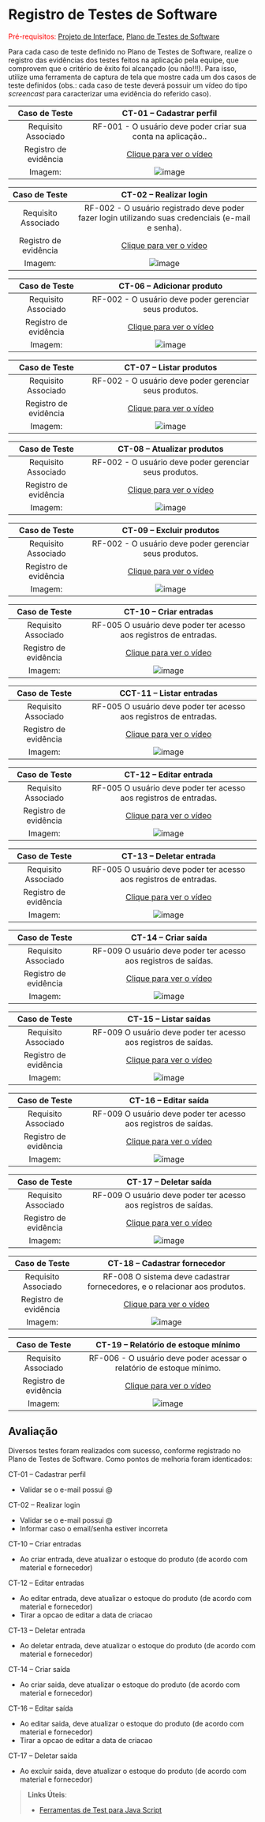 # Registro de Testes de Software

<span style="color:red">Pré-requisitos: <a href="3-Projeto de Interface.md"> Projeto de Interface</a></span>, <a href="8-Plano de Testes de Software.md"> Plano de Testes de Software</a>

Para cada caso de teste definido no Plano de Testes de Software, realize o registro das evidências dos testes feitos na aplicação pela equipe, que comprovem que o critério de êxito foi alcançado (ou não!!!). Para isso, utilize uma ferramenta de captura de tela que mostre cada um dos casos de teste definidos (obs.: cada caso de teste deverá possuir um vídeo do tipo _screencast_ para caracterizar uma evidência do referido caso).

| **Caso de Teste** 	| **CT-01 – Cadastrar perfil** 	|
|:---:	|:---:	|
|Requisito Associado| RF-001 - O usuário deve poder criar sua conta na aplicação.. |
|Registro de evidência | [Clique para ver o vídeo](https://sgapucminasbr-my.sharepoint.com/personal/1497792_sga_pucminas_br/_layouts/15/stream.aspx?id=%2Fpersonal%2F1497792%5Fsga%5Fpucminas%5Fbr%2FDocuments%2Fgravacoes%2FCT%2D01%20%E2%80%93%20Cadastrar%20perfil%2Emp4&referrer=StreamWebApp%2EWeb&referrerScenario=AddressBarCopied%2Eview%2E2feb043a%2D3771%2D4a61%2Dbad4%2De1b4567b21e0) | 
|Imagem:| ![image](https://github.com/user-attachments/assets/5f97d835-4d68-46dc-8db4-46cf6d87fff2)|

| **Caso de Teste** 	| **CT-02 – Realizar login** 	|
|:---:	|:---:	|
|	Requisito Associado 	| RF-002 - O usuário registrado deve poder fazer login utilizando suas credenciais (e-mail e senha). |
|Registro de evidência | [Clique para ver o vídeo](https://sgapucminasbr-my.sharepoint.com/personal/1497792_sga_pucminas_br/_layouts/15/stream.aspx?id=%2Fpersonal%2F1497792%5Fsga%5Fpucminas%5Fbr%2FDocuments%2Fgravacoes%2FCT%2D02%20%E2%80%93%20Realizar%20login%2Emp4&referrer=StreamWebApp%2EWeb&referrerScenario=AddressBarCopied%2Eview%2E67018cd6%2Df22c%2D40fb%2D8a2a%2D97c50c59ad95)|
|Imagem:| ![image](https://github.com/user-attachments/assets/b4e5bbb5-55a5-4c90-b208-057bb8b84ca8)|

| **Caso de Teste** 	| **CT-06 – Adicionar produto** 	|
|:---:	|:---:	|
|	Requisito Associado 	| RF-002 - O usuário deve poder gerenciar seus produtos. |
|Registro de evidência | [Clique para ver o vídeo](https://sgapucminasbr-my.sharepoint.com/personal/1497792_sga_pucminas_br/_layouts/15/stream.aspx?id=%2Fpersonal%2F1497792%5Fsga%5Fpucminas%5Fbr%2FDocuments%2Fgravacoes%2FCT%2D06%20%E2%80%93%20Adicionar%20produto%2Emp4&referrer=StreamWebApp%2EWeb&referrerScenario=AddressBarCopied%2Eview%2E8a3af210%2D6958%2D4c82%2D8d79%2D01c8d4b420c2)|
|Imagem:| ![image](https://github.com/user-attachments/assets/ec273127-e625-4f9a-b62e-f12e600d99f9)|

| **Caso de Teste** 	| **CT-07 – Listar produtos** 	|
|:---:	|:---:	|
|	Requisito Associado 	| RF-002 - O usuário deve poder gerenciar seus produtos. |
|Registro de evidência | [Clique para ver o vídeo](https://sgapucminasbr-my.sharepoint.com/personal/1497792_sga_pucminas_br/_layouts/15/stream.aspx?id=%2Fpersonal%2F1497792%5Fsga%5Fpucminas%5Fbr%2FDocuments%2Fgravacoes%2FCT%2D07%20%E2%80%93%20Listar%20produtos%2Emp4&referrer=StreamWebApp%2EWeb&referrerScenario=AddressBarCopied%2Eview%2E32d880d0%2Dadbe%2D478c%2D92a7%2D1d8867053df6)|
|Imagem:| ![image](https://github.com/user-attachments/assets/b1b44387-6933-456c-b05c-a97bafd9ab29)|

| **Caso de Teste** 	| **CT-08 – Atualizar produtos** 	|
|:---:	|:---:	|
|	Requisito Associado 	| RF-002 - O usuário deve poder gerenciar seus produtos. |
|Registro de evidência | [Clique para ver o vídeo](https://sgapucminasbr-my.sharepoint.com/personal/1497792_sga_pucminas_br/_layouts/15/stream.aspx?id=%2Fpersonal%2F1497792%5Fsga%5Fpucminas%5Fbr%2FDocuments%2Fgravacoes%2FCT%2D08%20%E2%80%93%20Atualizar%20produtos%2Emp4&referrer=StreamWebApp%2EWeb&referrerScenario=AddressBarCopied%2Eview%2E6d6d9a97%2D1c10%2D4a4e%2D876e%2D7bee293d3a9e)|
|Imagem:| ![image](https://github.com/user-attachments/assets/b173850c-adc3-40a6-86a0-4aaf468ff9e6)|

| **Caso de Teste** 	| **CT-09 – Excluir produtos** 	|
|:---:	|:---:	|
|	Requisito Associado 	| RF-002 - O usuário deve poder gerenciar seus produtos. |
|Registro de evidência | [Clique para ver o vídeo](https://sgapucminasbr-my.sharepoint.com/personal/1497792_sga_pucminas_br/_layouts/15/stream.aspx?id=%2Fpersonal%2F1497792%5Fsga%5Fpucminas%5Fbr%2FDocuments%2Fgravacoes%2FCT%2D09%20%E2%80%93%20Excluir%20produtos%2Emp4&referrer=StreamWebApp%2EWeb&referrerScenario=AddressBarCopied%2Eview%2E9eb3b1f0%2D4250%2D461c%2D9ab2%2D9d7d7ec098e9)|
|Imagem:| ![image](https://github.com/user-attachments/assets/b4c15bb4-23f8-4e1f-9999-86cff628135a)|

| **Caso de Teste** 	| **CT-10 – Criar entradas** 	|
|:---:	|:---:	|
|	Requisito Associado 	| RF-005	O usuário deve poder ter acesso aos registros de entradas. |
|Registro de evidência | [Clique para ver o vídeo](https://sgapucminasbr-my.sharepoint.com/personal/1497792_sga_pucminas_br/_layouts/15/stream.aspx?id=%2Fpersonal%2F1497792%5Fsga%5Fpucminas%5Fbr%2FDocuments%2Fgravacoes%2FCT%2D10%20%E2%80%93%20Criar%20entradas%2Emp4&referrer=StreamWebApp%2EWeb&referrerScenario=AddressBarCopied%2Eview%2E6c67f110%2D5049%2D4f1f%2Dabe2%2D615cdfcb37a8)|
|Imagem:| ![image](https://github.com/ICEI-PUC-Minas-PMV-ADS/pmv-ads-2024-2-e2-proj-int-t6-gerenciador_de_estoque/blob/0b1a90adfde4d9ecf4b2420b65a927f2c4f5e6f5/docs/img/prints_telas/adicionar%20entrada.PNG)|

| **Caso de Teste** 	| **CCT-11 – Listar entradas** 	|
|:---:	|:---:	|
|	Requisito Associado 	| RF-005	O usuário deve poder ter acesso aos registros de entradas. |
|Registro de evidência | [Clique para ver o vídeo](https://sgapucminasbr-my.sharepoint.com/personal/1497792_sga_pucminas_br/_layouts/15/stream.aspx?id=%2Fpersonal%2F1497792%5Fsga%5Fpucminas%5Fbr%2FDocuments%2Fgravacoes%2FCT%2D11%20%E2%80%93%20Listar%20entradas%2Emp4&referrer=StreamWebApp%2EWeb&referrerScenario=AddressBarCopied%2Eview%2E6274336b%2D7720%2D4d67%2Da465%2D4d4ffba3bdf6)|
|Imagem:| ![image](https://github.com/ICEI-PUC-Minas-PMV-ADS/pmv-ads-2024-2-e2-proj-int-t6-gerenciador_de_estoque/blob/0b1a90adfde4d9ecf4b2420b65a927f2c4f5e6f5/docs/img/prints_telas/listar%20entradas.PNG)|

| **Caso de Teste** 	| **CT-12 – Editar entrada** 	|
|:---:	|:---:	|
|	Requisito Associado 	| RF-005	O usuário deve poder ter acesso aos registros de entradas. |
|Registro de evidência | [Clique para ver o vídeo](https://sgapucminasbr-my.sharepoint.com/personal/1497792_sga_pucminas_br/_layouts/15/stream.aspx?id=%2Fpersonal%2F1497792%5Fsga%5Fpucminas%5Fbr%2FDocuments%2Fgravacoes%2FCT%2D12%20%E2%80%93%20Editar%20entrada%2Emp4&referrer=StreamWebApp%2EWeb&referrerScenario=AddressBarCopied%2Eview%2E3ee6234d%2D3511%2D47b4%2D804f%2D9183c42a8f91)|
|Imagem:| ![image](https://github.com/ICEI-PUC-Minas-PMV-ADS/pmv-ads-2024-2-e2-proj-int-t6-gerenciador_de_estoque/blob/0b1a90adfde4d9ecf4b2420b65a927f2c4f5e6f5/docs/img/prints_telas/editar%20entrada.PNG)|

| **Caso de Teste** 	| **CT-13 – Deletar entrada** 	|
|:---:	|:---:	|
|	Requisito Associado 	| RF-005	O usuário deve poder ter acesso aos registros de entradas. |
|Registro de evidência | [Clique para ver o vídeo](https://sgapucminasbr-my.sharepoint.com/personal/1497792_sga_pucminas_br/_layouts/15/stream.aspx?id=%2Fpersonal%2F1497792%5Fsga%5Fpucminas%5Fbr%2FDocuments%2Fgravacoes%2FCT%2D13%20%E2%80%93%20Deletar%20entrada%2Emp4&referrer=StreamWebApp%2EWeb&referrerScenario=AddressBarCopied%2Eview%2E669530c2%2D1f82%2D4036%2D8305%2D5f077f3c7aa5)|
|Imagem:| ![image](https://github.com/ICEI-PUC-Minas-PMV-ADS/pmv-ads-2024-2-e2-proj-int-t6-gerenciador_de_estoque/blob/0b1a90adfde4d9ecf4b2420b65a927f2c4f5e6f5/docs/img/prints_telas/deletar%20entrada.PNG)|

| **Caso de Teste** 	| **CT-14 – Criar saída** 	|
|:---:	|:---:	|
|	Requisito Associado 	| RF-009	O usuário deve poder ter acesso aos registros de saídas. |
|Registro de evidência | [Clique para ver o vídeo](https://sgapucminasbr-my.sharepoint.com/personal/1497792_sga_pucminas_br/_layouts/15/stream.aspx?id=%2Fpersonal%2F1497792%5Fsga%5Fpucminas%5Fbr%2FDocuments%2Fgravacoes%2FCT%2D14%20%E2%80%93%20Criar%20sa%C3%ADda%2Emp4&referrer=StreamWebApp%2EWeb&referrerScenario=AddressBarCopied%2Eview%2E0ea61a4b%2Daa04%2D4396%2D96e1%2D22763f77b220)|
|Imagem:| ![image](https://github.com/ICEI-PUC-Minas-PMV-ADS/pmv-ads-2024-2-e2-proj-int-t6-gerenciador_de_estoque/blob/0b1a90adfde4d9ecf4b2420b65a927f2c4f5e6f5/docs/img/prints_telas/criar%20sa%C3%ADdas.PNG)|

| **Caso de Teste** 	| **CT-15 – Listar saídas** 	|
|:---:	|:---:	|
|	Requisito Associado 	| RF-009	O usuário deve poder ter acesso aos registros de saídas. |
|Registro de evidência | [Clique para ver o vídeo](https://sgapucminasbr-my.sharepoint.com/personal/1497792_sga_pucminas_br/_layouts/15/stream.aspx?id=%2Fpersonal%2F1497792%5Fsga%5Fpucminas%5Fbr%2FDocuments%2Fgravacoes%2FCT%2D15%20%E2%80%93%20Listar%20sa%C3%ADdas%2Emp4&referrer=StreamWebApp%2EWeb&referrerScenario=AddressBarCopied%2Eview%2E42fe67b6%2D820c%2D40f1%2D9ea5%2D47f98c6a95f7)|
|Imagem:| ![image](https://github.com/ICEI-PUC-Minas-PMV-ADS/pmv-ads-2024-2-e2-proj-int-t6-gerenciador_de_estoque/blob/0b1a90adfde4d9ecf4b2420b65a927f2c4f5e6f5/docs/img/prints_telas/listar%20sa%C3%ADdas.PNG)|

| **Caso de Teste** 	| **CT-16 – Editar saída** 	|
|:---:	|:---:	|
|	Requisito Associado 	| RF-009	O usuário deve poder ter acesso aos registros de saídas. |
|Registro de evidência | [Clique para ver o vídeo](https://sgapucminasbr-my.sharepoint.com/personal/1497792_sga_pucminas_br/_layouts/15/stream.aspx?id=%2Fpersonal%2F1497792%5Fsga%5Fpucminas%5Fbr%2FDocuments%2Fgravacoes%2FCT%2D16%20%E2%80%93%20Editar%20sa%C3%ADda%2Emp4&referrer=StreamWebApp%2EWeb&referrerScenario=AddressBarCopied%2Eview%2Ebb983026%2D06df%2D46ff%2D8c4e%2D61fe5f81e56a)|
|Imagem:| ![image](https://github.com/ICEI-PUC-Minas-PMV-ADS/pmv-ads-2024-2-e2-proj-int-t6-gerenciador_de_estoque/blob/0b1a90adfde4d9ecf4b2420b65a927f2c4f5e6f5/docs/img/prints_telas/editar%20sa%C3%ADdas.PNG)|

| **Caso de Teste** 	| **CT-17 – Deletar saída** 	|
|:---:	|:---:	|
|	Requisito Associado 	| RF-009	O usuário deve poder ter acesso aos registros de saídas.  |
|Registro de evidência | [Clique para ver o vídeo](https://sgapucminasbr-my.sharepoint.com/personal/1497792_sga_pucminas_br/documents/gravacoes/ct-17%20%E2%80%93%20excluir%20saidas%20de%20produtos.mp4?web=1&web=1&referrer=OneDriveForBusiness&referrerScenario=OpenFile)|
|Imagem:| ![image](https://github.com/ICEI-PUC-Minas-PMV-ADS/pmv-ads-2024-2-e2-proj-int-t6-gerenciador_de_estoque/blob/0b1a90adfde4d9ecf4b2420b65a927f2c4f5e6f5/docs/img/prints_telas/deletar%20saida.PNG)|

| **Caso de Teste** 	| **CT-18 – Cadastrar fornecedor**	|
|:---:	|:---:	|
|	Requisito Associado 	| RF-008	O sistema deve cadastrar fornecedores, e o relacionar aos produtos. |
|Registro de evidência | [Clique para ver o vídeo](https://sgapucminasbr-my.sharepoint.com/personal/1497792_sga_pucminas_br/_layouts/15/stream.aspx?id=%2Fpersonal%2F1497792%5Fsga%5Fpucminas%5Fbr%2FDocuments%2Fgravacoes%2FCT%2D18%20%E2%80%93%20Cadastrar%20fornecedor%2Emp4&referrer=StreamWebApp%2EWeb&referrerScenario=AddressBarCopied%2Eview%2E9dbf3db3%2D255f%2D40eb%2Db4a3%2D5e48c21a0099)|
|Imagem:| ![image](https://github.com/ICEI-PUC-Minas-PMV-ADS/pmv-ads-2024-2-e2-proj-int-t6-gerenciador_de_estoque/blob/0b1a90adfde4d9ecf4b2420b65a927f2c4f5e6f5/docs/img/prints_telas/cadastrar%20fornecedor.PNG)|

| **Caso de Teste** 	| **CT-19 – Relatório de estoque mínimo** 	|
|:---:	|:---:	|
|	Requisito Associado 	| RF-006 - O usuário deve poder acessar o relatório de estoque mínimo. |
|Registro de evidência | [Clique para ver o vídeo](https://sgapucminasbr-my.sharepoint.com/personal/1497792_sga_pucminas_br/_layouts/15/stream.aspx?id=%2Fpersonal%2F1497792%5Fsga%5Fpucminas%5Fbr%2FDocuments%2Fgravacoes%2FCT%2D19%20%E2%80%93%20Relat%C3%B3rio%20de%20estoque%20m%C3%ADnimo%2Emp4&referrer=StreamWebApp%2EWeb&referrerScenario=AddressBarCopied%2Eview%2E31b9f972%2Dfc55%2D457f%2Dacbb%2Df2627a20f958)|
|Imagem:| ![image](https://github.com/ICEI-PUC-Minas-PMV-ADS/pmv-ads-2024-2-e2-proj-int-t6-gerenciador_de_estoque/blob/0b1a90adfde4d9ecf4b2420b65a927f2c4f5e6f5/docs/img/prints_telas/relatorio%20de%20estoque%20minimo.PNG)|


## Avaliação

Diversos testes foram realizados com sucesso, conforme registrado no Plano de Testes de Software. 
Como pontos de melhoria foram identicados:
 
 CT-01 – Cadastrar perfil
 
- Validar se o e-mail possui @
 
 
CT-02 – Realizar login
 
- Validar se o e-mail possui @
- Informar caso o email/senha estiver incorreta
 
CT-10 – Criar entradas
 
- Ao criar entrada, deve atualizar o estoque do produto (de acordo com material e fornecedor)
 
CT-12 – Editar entradas
 
- Ao editar entrada, deve atualizar o estoque do produto (de acordo com material e fornecedor)
- Tirar a opcao de editar a data de criacao
 
CT-13 – Deletar entrada
 
- Ao deletar entrada, deve atualizar o estoque do produto (de acordo com material e fornecedor)
 
CT-14 – Criar saída
 
- Ao criar saida, deve atualizar o estoque do produto (de acordo com material e fornecedor)
 
CT-16 – Editar saída
 
- Ao editar saida, deve atualizar o estoque do produto (de acordo com material e fornecedor)
- Tirar a opcao de editar a data de criacao
 
CT-17 – Deletar saída
 
- Ao excluir saida, deve atualizar o estoque do produto (de acordo com material e fornecedor)

> **Links Úteis**:
> - [Ferramentas de Test para Java Script](https://geekflare.com/javascript-unit-testing/)

